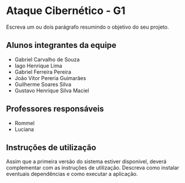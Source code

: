 # Ataque Cibernético - G1

Escreva um ou dois parágrafo resumindo o objetivo do seu projeto.

## Alunos integrantes da equipe

* Gabriel Carvalho de Souza
* Iago Henrique Lima
* Gabriel Ferreira Pereira
* João Vitor Pereria Guimarães
* Guilherme Soares Silva
* Gustavo Henrique Silva Maciel

## Professores responsáveis

* Rommel
* Luciana

## Instruções de utilização

Assim que a primeira versão do sistema estiver disponível, deverá complementar com as instruções de utilização. Descreva como instalar eventuais dependências e como executar a aplicação.
